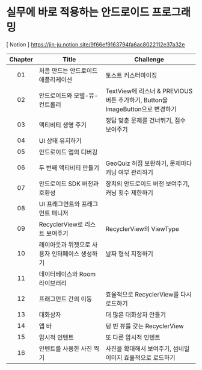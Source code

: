 # 실무에 바로 적용하는 안드로이드 프로그래밍
[ Notion ] https://jin-ju.notion.site/9f66ef9163794fa6ac8022112e37a32e

| Chapter | Title | Challenge |
|:--------:|--------|--------|
| 01 | 처음 만드는 안드로이드 애플리케이션 | 토스트 커스터마이징 |
| 02 | 안드로이드와 모델-뷰-컨트롤러 | TextView에 리스너 & PREVIOUS 버튼 추가하기, Button을 ImageButton으로 변경하기 |
| 03 | 액티비티 생명 주기 | 정답 맞춘 문제를 건너뛰기, 점수 보여주기 |
| 04 | UI 상태 유지하기 | |
| 05 | 안드로이드 앱의 디버깅 | |
| 06 | 두 번째 액티비티 만들기 | GeoQuiz 허점 보완하기, 문제마다 커닝 여부 관리하기 |
| 07 | 안드로이드 SDK 버전과 호환성 | 장치의 안드로이드 버전 보여주기, 커닝 횟수 제한하기 |
| 08 | UI 프래그먼트와 프래그먼트 매니저 |  |
| 09 | RecyclerView로 리스트 보여주기 | RecyclerView의 ViewType |
| 10 | 레이아웃과 위젯으로 사용자 인터페이스 생성하기 | 날짜 형식 지정하기 |
| 11 | 데이터베이스와 Room 라이브러리 |  |
| 12 | 프래그먼트 간의 이동 | 효율적으로 RecyclerView를 다시 로드하기 |
| 13 | 대화상자 | 더 많은 대화상자 만들기 |
| 14 | 앱 바 | 텅 빈 뷰를 갖는 RecyclerView |
| 15 | 암시적 인텐트 | 또 다른 암시적 인텐트 |
| 16 | 인텐트를 사용한 사진 찍기 | 사진을 확대해서 보여주기, 섬네일 이미지 효율적으로 로드하기 |
